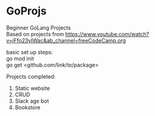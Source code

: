 # GoProjs
Beginner GoLang Projects </br>
Based on projects from https://www.youtube.com/watch?v=jFfo23yIWac&ab_channel=freeCodeCamp.org </br>

basic set up steps: <br>
go mod init <br>
go get <github.com/link/to/package> </br>

Projects completed: <br>
1) Static website <br>
2) CRUD <br>
3) Slack age bot <br>
4) Bookstore <br>
